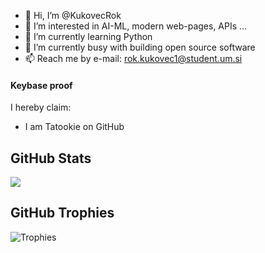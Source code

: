 - 👋 Hi, I’m @KukovecRok
- 👀 I’m interested in AI-ML, modern web-pages, APIs ...
- 🌱 I’m currently learning Python
- 💞️ I’m currently busy with building open source software
- 📫 Reach me by e-mail: rok.kukovec1@student.um.si

#### Keybase proof

I hereby claim:
  * I am Tatookie on GitHub
  
## GitHub Stats

<a href="">
  <img align="centre" src="https://github-readme-stats.vercel.app/api?username=KukovecRok&count_private=true&include_all_commits=true&show_icons=true&title_color=007bff&text_color=e7e7e7&icon_color=007bff&bg_color=171c28" />
<a />

## GitHub Trophies

![Trophies](https://github-profile-trophy.vercel.app/?username=KukovecRok&theme=discord&no-frame=true&no-bg=false&margin-w=4)

<!---
KukovecRok/KukovecRok is a ✨ special ✨ repository because its `README.md` (this file) appears on your GitHub profile.
You can click the Preview link to take a look at your changes.
--->
